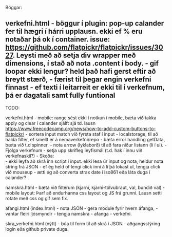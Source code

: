 Böggar:

verkefni.html
    - böggur í plugin: pop-up calander fer til hægri í hárri upplausn. ekki ef % eru notaðar þá ok í container. issue: https://github.com/flatpickr/flatpickr/issues/3027. Leysti með að setja div wrapper með dimensions, í stað að nota .content í body.
    - gif loopar ekki lengur? held það hafi gerst eftir að breytt stærð,
    - færist til þegar engin verkefni finnast
    - ef texti í leitarreit er ekki til í verkefnum, þá er dagatali samt fully funtional
---------

TODO:

verkefni.html
    - mobile: range sést ekki í notkun í mobile, bæta við takka apply og clear í calander sjálft sjá td. lausn https://www.freecodecamp.org/news/how-to-add-custom-buttons-to-flatpickr/
    - sortera input match við fyrsta staf í input
    - localstorage, til að halda filter, ef smellt er á nemaverkefni/repo
    - bæta error handling getData, bæta við t.d spinner.
    - nota arrow (lyklaborð) til að fara niður listann (li í ul).
    - Fjölga verkefnum
    - setja upp skrifleg leyfismál (t.d. hak í innu við verkefnaskil?)
    - Skoða:  
        - ekki leyfa að skrá inn script í input. ekki lesa úr input og nota, heldur nota string frá JSON
        - ef ég held of lengi click inni á li þá lokast ul, tengja click við mouseup
         - ætti ég að converta strax date í iso861 eða láta duga í calander?

namskra.html
    - bæta við filterum (kjarni, kjarni-tölvubraut, val, bundið val)
    - mobile layout: Þarf að endurhanna css layout og JS  frá grunni. Lausn setti rotate með css og gif sem fix.

afangi.html (index.html)
    - nota JSON 
    - gera module fyrir hvern áfanga, 
    - vantar fleiri ljósmyndir 
    - tengja namskra - afanga - verkefni.
   
skra_verkefni.html (nýtt)
    - búa til form til að skrá í JSON
    - aðgangsstýring login eða github private duga.
